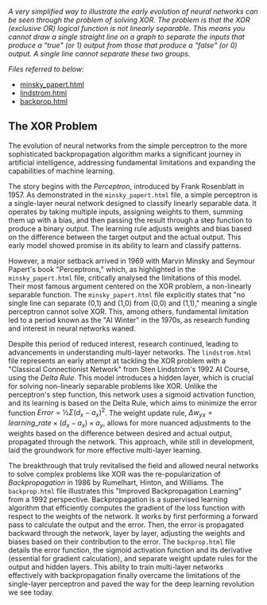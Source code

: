 
*A very simplified way to illustrate the early evolution of neural networks can be seen through
the problem of solving XOR. The problem is that the XOR (exclusive OR) logical function is *not*
linearly separable. This means you cannot draw a single straight line on a graph to separate
the inputs that produce a "true" (or 1) output from those that produce a "false" (or 0) output.
A single line cannot separate these two groups.*

*Files referred to below:*
- [minsky_papert.html](./minsky_papert.html)
- [lindstrom.html](./lindstrom.html)
- [backprop.html](./backprop.html)


## The XOR Problem

The evolution of neural networks from the simple perceptron to the more sophisticated backpropagation
algorithm marks a significant journey in artificial intelligence, addressing fundamental limitations
and expanding the capabilities of machine learning.

The story begins with the *Perceptron*, introduced by Frank Rosenblatt in 1957. As demonstrated in the
`minsky_papert.html` file, a simple perceptron is a single-layer neural network designed to classify
linearly separable data. It operates by taking multiple inputs, assigning weights to them, summing
them up with a bias, and then passing the result through a step function to produce a binary output.
The learning rule adjusts weights and bias based on the difference between the target output and the
actual output. This early model showed promise in its ability to learn and classify patterns.

However, a major setback arrived in 1969 with Marvin Minsky and Seymour Papert's book "Perceptrons,"
which, as highlighted in the `minsky_papert.html` file, critically analysed the limitations of this
model. Their most famous argument centered on the XOR problem, a non-linearly separable function.
The `minsky_papert.html` file explicitly states that "no single line can separate (0,1) and (1,0)
from (0,0) and (1,1)," meaning a single perceptron cannot solve XOR. This, among others, fundamental
limitation led to a period known as the "AI Winter" in the 1970s, as research funding and interest
in neural networks waned.

Despite this period of reduced interest, research continued, leading to advancements in understanding
multi-layer networks. The `lindstrom.html` file represents an early attempt at tackling the XOR problem
with a "Classical Connectionist Network" from Sten Lindström's 1992 AI Course, using the *Delta Rule*.
This model introduces a hidden layer, which is crucial for solving non-linearly separable problems
like XOR. Unlike the perceptron's step function, this network uses a sigmoid activation function, and
its learning is based on the Delta Rule, which aims to minimize the error function $Error = ½ Σ(d_x - a_x)^2$.
The weight update rule, $Δw_{yx} = learning\_rate × (d_x - a_x) × a_y$, allows for more nuanced
adjustments to the weights based on the difference between desired and actual output, propagated
through the network. This approach, while still in development, laid the groundwork for more
effective multi-layer learning.

The breakthrough that truly revitalised the field and allowed neural networks to solve complex problems
like XOR was the re-popularization of *Backpropagation* in 1986 by Rumelhart, Hinton, and Williams.
The `backprop.html` file illustrates this "Improved Backpropagation Learning" from a 1992 perspective.
Backpropagation is a supervised learning algorithm that efficiently computes the gradient of the loss
function with respect to the weights of the network. It works by first performing a forward pass to
calculate the output and the error. Then, the error is propagated backward through the network,
layer by layer, adjusting the weights and biases based on their contribution to the error. The `backprop.html`
file details the error function, the sigmoid activation function and its derivative (essential for gradient
calculation), and separate weight update rules for the output and hidden layers. This ability to train
multi-layer networks effectively with backpropagation finally overcame the limitations of the single-layer
perceptron and paved the way for the deep learning revolution we see today.

